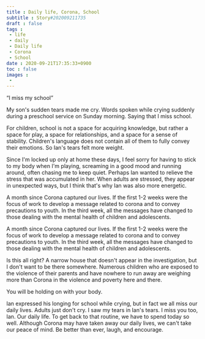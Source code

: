 ```yaml
---
title : Daily life, Corona, School
subtitle : Story#202009211735
draft : false
tags :
 - life
 - daily
 - Daily life
 - Corona
 - School
date : 2020-09-21T17:35:33+0900
toc : false
images : 
 - 
---
```

“I miss my school”  

My son's sudden tears made me cry. Words spoken while crying suddenly during a preschool service on Sunday morning. Saying that I miss school.  

For children, school is not a space for acquiring knowledge, but rather a space for play, a space for relationships, and a space for a sense of stability. Children's language does not contain all of them to fully convey their emotions. So Ian's tears felt more weight.  

Since I'm locked up only at home these days, I feel sorry for having to stick to my body when I'm playing, screaming in a good mood and running around, often chasing me to keep quiet. Perhaps Ian wanted to relieve the stress that was accumulated in her. When adults are stressed, they appear in unexpected ways, but I think that's why Ian was also more energetic.  

A month since Corona captured our lives. If the first 1-2 weeks were the focus of work to develop a message related to corona and to convey precautions to youth. In the third week, all the messages have changed to those dealing with the mental health of children and adolescents.  

A month since Corona captured our lives. If the first 1-2 weeks were the focus of work to develop a message related to corona and to convey precautions to youth. In the third week, all the messages have changed to those dealing with the mental health of children and adolescents.  

Is this all right? A narrow house that doesn't appear in the investigation, but I don't want to be there somewhere. Numerous children who are exposed to the violence of their parents and have nowhere to run away are weighing more than Corona in the violence and poverty here and there.  

You will be holding on with your body.  

Ian expressed his longing for school while crying, but in fact we all miss our daily lives. Adults just don't cry. I saw my tears in Ian's tears. I miss you too, Ian. Our daily life. To get back to that routine, we have to spend today so well. Although Corona may have taken away our daily lives, we can't take our peace of mind. Be better than ever, laugh, and encourage.